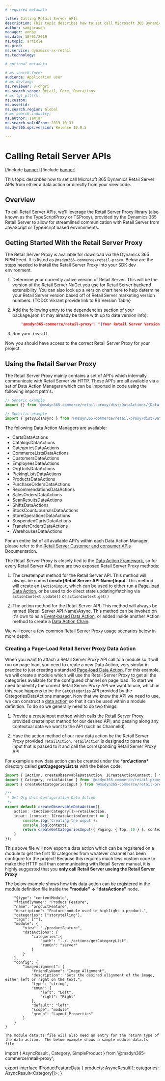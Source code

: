 ```yaml
---
# required metadata

title: Calling Retail Server APIs
description: This topic describes how to set call Microsoft 365 Dynamics Retail Server APIs from a data action.
author: samjarawan
manager: annbe
ms.date: 10/01/2019
ms.topic: article
ms.prod: 
ms.service: dynamics-ax-retail
ms.technology: 

# optional metadata

# ms.search.form: 
audience: Application user
# ms.devlang: 
ms.reviewer: v-chgri
ms.search.scope: Retail, Core, Operations
# ms.tgt_pltfrm: 
ms.custom: 
ms.assetid: 
ms.search.region: Global
# ms.search.industry: 
ms.author: samjar
ms.search.validFrom: 2019-10-31
ms.dyn365.ops.version: Release 10.0.5

---
```

# Calling Retail Server APIs

[!include [banner](../includes/preview-banner.md)]
[!include [banner](../includes/banner.md)]

This topic describes how to set call Microsoft 365 Dynamics Retail Server APIs from ethier a data action or directly from your view code.

## Overview
To call Retail Server APIs, we'll leverage the Retail Server Proxy library (also known as the TypeScriptProxy or TSProxy), provided by the Dynamics 365 Retail Server to allow for streamlined communication with Retail Server from JavaScript or TypeScript based environments.

## Getting Started With the Retail Server Proxy

The Retail Server Proxy is available for download via the Dynamics 365 NPM Feed. It is listed as `@msdyn365-commerce/retail-proxy`. Below are the steps needed to install the Retail Server Proxy into your SDK dev environment.

1. Determine your currently active version of Retail Server. This will be the version of the Retail Server NuGet you use for Retail Server backend extensibility. You can also look up a version chart here to help determine your Retail Server version based off of Retail Server marketing version numbers. {TODO: Vikrant provide link to RS Version Table}

2. Add the following entry to the dependencies section of your package.json (it may already be there with up to date version info):

    ```json
        "@msdyn365-commerce/retail-proxy": "{Your Retail Server Version}"
    ```

3. Run `yarn install`

Now you should have access to the correct Retail Server Proxy for your project.

## Using the Retail Server Proxy

The Retail Server Proxy mainly contains a set of API's which internally communicate with Retail Server via HTTP. These API's are all available via a set of Data Action Managers which can be imported in code using the following import path's:

```typescript
// Generic example
import {} from '@msdyn365-commerce/retail-proxy/dist/DataActions/{Data Action Manager Name}.g';

// Specific example
import { getByIdsAsync } from '@msdyn365-commerce/retail-proxy/dist/DataActions/ProductsDataActions.g';
```

The following Data Action Managers are available:

- CartsDataActions
- CatalogsDataActions
- CategoriesDataActions
- CommerceListsDataActions
- CustomersDataActions
- EmployeesDataActions
- OrgUnitsDataActions
- PickingListsDataActions
- ProductsDataActions
- PurchaseOrdersDataActions
- RecommendationsDataActions
- SalesOrdersDataActions
- ScanResultsDataActions
- ShiftsDataActions
- StockCountJournalsDataActions
- StoreOperationsDataActions
- SuspendedCartsDataActions
- TransferOrdersDataActions
- WarehousesDataActions

For an entire list of all available API's within each Data Action Manager, please refer to the [Retail Server Customer and consumer APIs](https://docs.microsoft.com/en-us/dynamics365/retail/dev-itpro/retail-server-customer-consumer-api) Documentation.

The Retail Server Proxy is closely tied to the [Data Action Framework](./data-actions), so for every Retail Server API, there are two exposed Retail Server Proxy methods:

1. The createInput method for the Retail Server API. This method will always be named **create{Retail Server API Name}Input**. This method will create an `IActionInput`, which can be used to either run a [Page-load Data Action](./page-load-data-actions), or be used to do direct state updating/fetching via `actionContext.update()` or `actionContext.get()`

2. The action method for the Retail Server API. This method will always be named {Retail Server API Name}Async. This method can be invoked on it's own to as a [Event-based Data Action](./event-based-data-actions), or added inside another Action method to create a [Data Action Chain](./chain-data-actions).

We will cover a few common Retail Server Proxy usage scenarios below in more depth.

### Creating a Page-Load Retail Server Proxy Data Action

When you want to attach a Retail Server Proxy API call to a module so it will run on page load, you need to create a new Data Action, very similar in practice to just creating a standard [Page-load Data Action](./page-load-data-actions). For this example, we will create a module which will use the Retail Server Proxy to get all the categories available for the configured channel on page load. To start we need to identify the correct Retail Server Proxy API we want to use, which in this case happens to be the `GetCategories` API provided by the CategoriesDataActions manager. Now that we know the API we need to use, we can construct a [data action](./data-actions) so that it can be used within a module definition. To do so we generally need to do two things:

1. Provide a createInput method which calls the Retail Server Proxy provided createInput method for our desired API, and passing along any contextual data we want to the API (such as ChannelId).

2. Have the action method of our new data action be the Retail Server Proxy provided `retailAction`. `retailAction` is designed to parse the input that is passed to it and call the corresponding Retail Server Proxy API

For example a new data action can be created under the ***src\actions\*** directory called **getCagegoryList.ts** with the below code:

```typescript
import { IAction, createObservableDataAction, ICreateActionContext, } from '@msdyn365-commerce/core';
import { Category, retailAction } from '@msdyn365-commerce/retail-proxy';
import { createGetCategoriesInput } from '@msdyn365-commerce/retail-proxy/dist/DataActions/CategoriesDataActions.g';

/**
 * Get Org Unit Configuration Data Action
 */
export default createObservableDataAction({
    action: <IAction<Category[]>>retailAction,
    input: (context: ICreateActionContext) => {
        console.log('Creating the unput');
        console.log(context);
        return createGetCategoriesInput({ Paging: { Top: 10 } }, context.requestContext.apiSettings.channelId);
    }
});
```

This above file will now export a data action which can be regsitered on a module to get the first 10 categories from whatever channel has been configure for the project! Because this requires much less custom code to make thie HTTP call than communicating with Retail Server manual, it is highly suggested that you **only call Retail Server useing the Retail Server Proxy**

The below example shows how this data action can be registered in the module definition file inside the **"module" -> "dataActions"** node.

```{
    "$type": "contentModule",
    "friendlyName": "Product Feature",
    "name": "productFeature",
    "description": "Feature module used to highlight a product.",
    "categories": ["storytelling"],
    "tags": [""],
    "module": {
        "view": "./productFeature",
        "dataActions": {
            "categories":{
                "path": "../../actions/getCategoryList",
                "runOn": "server"
            }
        }
    },
    "config": {
        "imageAlignment": {
            "friendlyName": "Image Alignment",
            "description": "Sets the desired alignment of the image, either left or right on the text.",
            "type": "string",
            "enum": {
                "left": "Left",
                "right": "Right"
            },
            "default": "left",
            "scope": "module",
            "group": "Layout Properties"
        }
    }
}

The module data.ts file will also need an entry for the return type of the data action.  The below example shows a sample module data.ts file.

```
import { AsyncResult , Category, SimpleProduct } from '@msdyn365-commerce/retail-proxy';

export interface IProductFeatureData {
    products: AsyncResult<SimpleProduct>[];
    categories: AsyncResult<Category[]>;
}
```
